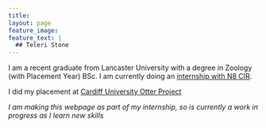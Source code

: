 ```yaml
---
title: 
layout: page
feature_image:
feature_text: |
  ## Teleri Stone
---
```



I am a recent graduate from Lancaster University with a degree in Zoology (with Placement Year) BSc. I am currently doing an [internship with N8 CIR](https://n8cir.org.uk/themes/internships/internships-2025/lancaster/).

I did my placement at [Cardiff University Otter Project](https://www.cardiff.ac.uk/otter-project)

*I am making this webpage as part of my internship, so is currently a work in progress as I learn new skills*